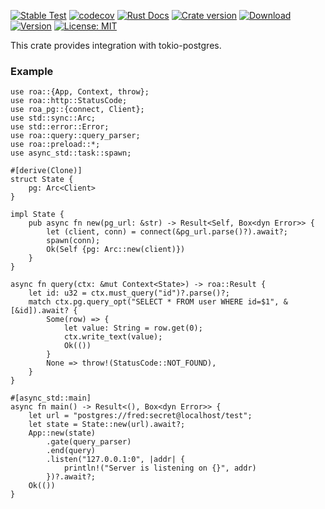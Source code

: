 [![Stable Test](https://github.com/Hexilee/roa/workflows/Stable%20Test/badge.svg)](https://github.com/Hexilee/roa/actions)
[![codecov](https://codecov.io/gh/Hexilee/roa/branch/master/graph/badge.svg)](https://codecov.io/gh/Hexilee/roa)
[![Rust Docs](https://docs.rs/roa-pg/badge.svg)](https://docs.rs/roa-pg)
[![Crate version](https://img.shields.io/crates/v/roa-pg.svg)](https://crates.io/crates/roa-pg)
[![Download](https://img.shields.io/crates/d/roa-pg.svg)](https://crates.io/crates/roa-pg)
[![Version](https://img.shields.io/badge/rustc-1.40+-lightgray.svg)](https://blog.rust-lang.org/2019/12/19/Rust-1.40.0.html)
[![License: MIT](https://img.shields.io/badge/License-MIT-yellow.svg)](https://github.com/Hexilee/roa/blob/master/LICENSE)

This crate provides integration with tokio-postgres.

### Example

```rust,no_run
use roa::{App, Context, throw};
use roa::http::StatusCode;
use roa_pg::{connect, Client};
use std::sync::Arc;
use std::error::Error;
use roa::query::query_parser;
use roa::preload::*;
use async_std::task::spawn;

#[derive(Clone)]
struct State {
    pg: Arc<Client>
}

impl State {
    pub async fn new(pg_url: &str) -> Result<Self, Box<dyn Error>> {
        let (client, conn) = connect(&pg_url.parse()?).await?;
        spawn(conn);
        Ok(Self {pg: Arc::new(client)})
    }
}

async fn query(ctx: &mut Context<State>) -> roa::Result {
    let id: u32 = ctx.must_query("id")?.parse()?;
    match ctx.pg.query_opt("SELECT * FROM user WHERE id=$1", &[&id]).await? {
        Some(row) => {
            let value: String = row.get(0);
            ctx.write_text(value);
            Ok(())
        }
        None => throw!(StatusCode::NOT_FOUND),
    }
}

#[async_std::main]
async fn main() -> Result<(), Box<dyn Error>> {
    let url = "postgres://fred:secret@localhost/test";
    let state = State::new(url).await?;
    App::new(state)
        .gate(query_parser)
        .end(query)
        .listen("127.0.0.1:0", |addr| {
            println!("Server is listening on {}", addr)
        })?.await?;
    Ok(())
}
```